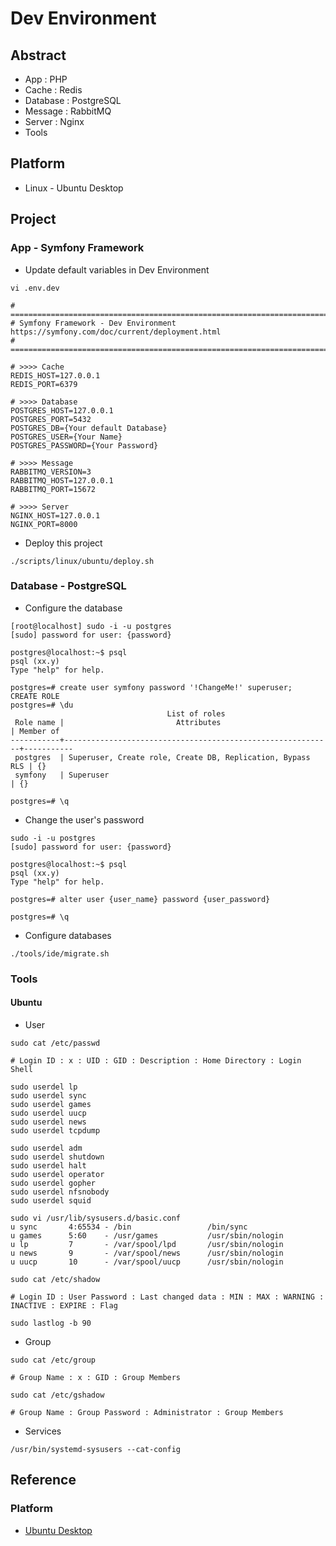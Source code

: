 # Dev Environment

## Abstract

* App : PHP
* Cache : Redis
* Database : PostgreSQL
* Message : RabbitMQ
* Server : Nginx
* Tools

## Platform

* Linux - Ubuntu Desktop

## Project

### App - Symfony Framework

* Update default variables in Dev Environment

```
vi .env.dev

# ======================================================================================================================
# Symfony Framework - Dev Environment                                    https://symfony.com/doc/current/deployment.html
# ======================================================================================================================

# >>>> Cache
REDIS_HOST=127.0.0.1
REDIS_PORT=6379

# >>>> Database
POSTGRES_HOST=127.0.0.1
POSTGRES_PORT=5432
POSTGRES_DB={Your default Database}
POSTGRES_USER={Your Name}
POSTGRES_PASSWORD={Your Password}

# >>>> Message
RABBITMQ_VERSION=3
RABBITMQ_HOST=127.0.0.1
RABBITMQ_PORT=15672

# >>>> Server
NGINX_HOST=127.0.0.1
NGINX_PORT=8000
```

* Deploy this project

```
./scripts/linux/ubuntu/deploy.sh
```

### Database - PostgreSQL

* Configure the database

```
[root@localhost] sudo -i -u postgres
[sudo] password for user: {password}

postgres@localhost:~$ psql
psql (xx.y)
Type "help" for help.

postgres=# create user symfony password '!ChangeMe!' superuser;
CREATE ROLE
postgres=# \du
                                   List of roles
 Role name |                         Attributes                         | Member of 
-----------+------------------------------------------------------------+-----------
 postgres  | Superuser, Create role, Create DB, Replication, Bypass RLS | {}
 symfony   | Superuser                                                  | {}

postgres=# \q

```

* Change the user's password

```
sudo -i -u postgres
[sudo] password for user: {password}

postgres@localhost:~$ psql
psql (xx.y)
Type "help" for help.

postgres=# alter user {user_name} password {user_password}

postgres=# \q

```

* Configure databases

```
./tools/ide/migrate.sh
```

### Tools

#### Ubuntu

* User

```
sudo cat /etc/passwd

# Login ID : x : UID : GID : Description : Home Directory : Login Shell

sudo userdel lp
sudo userdel sync
sudo userdel games
sudo userdel uucp
sudo userdel news
sudo userdel tcpdump

sudo userdel adm
sudo userdel shutdown
sudo userdel halt
sudo userdel operator
sudo userdel gopher
sudo userdel nfsnobody
sudo userdel squid

sudo vi /usr/lib/sysusers.d/basic.conf
u sync       4:65534 - /bin                 /bin/sync
u games      5:60    - /usr/games           /usr/sbin/nologin
u lp         7       - /var/spool/lpd       /usr/sbin/nologin
u news       9       - /var/spool/news      /usr/sbin/nologin
u uucp       10      - /var/spool/uucp      /usr/sbin/nologin

```

```
sudo cat /etc/shadow

# Login ID : User Password : Last changed data : MIN : MAX : WARNING : INACTIVE : EXPIRE : Flag
```

```
sudo lastlog -b 90
```

* Group

```
sudo cat /etc/group

# Group Name : x : GID : Group Members
```

```
sudo cat /etc/gshadow

# Group Name : Group Password : Administrator : Group Members
```

* Services
```
/usr/bin/systemd-sysusers --cat-config
```

## Reference

### Platform

* [Ubuntu Desktop](https://ubuntu.com/desktop)
